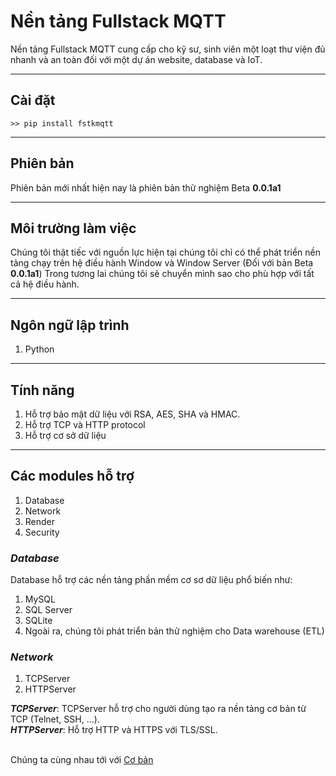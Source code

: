 # __Nền tảng Fullstack MQTT__

Nền tảng Fullstack MQTT cung cấp cho kỹ sư, sinh viên một loạt thư viện đủ nhanh và an toàn đối với một dự án website, database và IoT.

---

## __Cài đặt__
~~~terminal
>> pip install fstkmqtt
~~~

---

## __Phiên bản__
Phiên bản mới nhất hiện nay là phiên bản thử nghiệm Beta __0.0.1a1__

---
## __Môi trường làm việc__
Chúng tôi thật tiếc với nguồn lực hiện tại chúng tôi chỉ có thể phát triển nền tảng chạy trên hệ điều hành Window và Window Server (Đối với bản Beta __0.0.1a1__) Trong tương lai chúng tôi sẽ chuyển mình sao cho phù hợp với tất cả hệ điều hành.

---
## __Ngôn ngữ lập trình__
1. Python

---
## __Tính năng__
1. Hỗ trợ bảo mật dữ liệu với RSA, AES, SHA và HMAC.
2. Hỗ trợ TCP và HTTP protocol
3. Hỗ trợ cơ sở dữ liệu
---
## __Các modules hỗ trợ__
1. Database
2. Network
3. Render
4. Security

### ___Database___
Database hỗ trợ các nền tảng phần mềm cơ sơ dữ liệu phổ biến như:
1. MySQL
2. SQL Server
3. SQLite
4. Ngoài ra, chúng tôi phát triển bản thử nghiệm cho Data warehouse (ETL)

### ___Network___
1. TCPServer
2. HTTPServer

**_TCPServer_**:
TCPServer hỗ trợ cho người dùng tạo ra nền tảng cơ bản từ TCP (Telnet, SSH, ...).
<br>
**_HTTPServer_**:
Hỗ trợ HTTP và HTTPS với TLS/SSL.


<br>
Chúng ta cùng nhau tới với <a href='_2_Tutorial_Vi_Language.md'>Cơ bản</a>